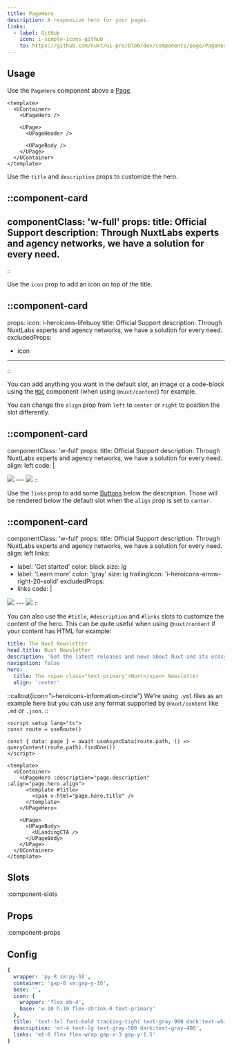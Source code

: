 ```yaml
---
title: PageHero
description: A responsive hero for your pages.
links:
  - label: GitHub
    icon: i-simple-icons-github
    to: https://github.com/nuxt/ui-pro/blob/dev/components/page/PageHero.vue
---
```


## Usage

Use the `PageHero` component above a [Page](/pro/components/page).

```vue
<template>
  <UContainer>
    <UPageHero />

    <UPage>
      <UPageHeader />

      <UPageBody />
    </UPage>
  </UContainer>
</template>
```

Use the `title` and `description` props to customize the hero.

::component-card
---
componentClass: 'w-full'
props:
  title: Official Support
  description: Through NuxtLabs experts and agency networks, we have a solution for every need.
---
::

Use the `icon` prop to add an icon on top of the title.

::component-card
---
props:
  icon: i-heroicons-lifebuoy
  title: Official Support
  description: Through NuxtLabs experts and agency networks, we have a solution for every need.
excludedProps:
  - icon
---
::

You can add anything you want in the default slot, an image or a code-block using the [`MDC`](https://github.com/nuxt-modules/mdc/blob/main/src/runtime/components/MDC.vue) component (when using `@nuxt/content`) for example.

You can change the `align` prop from `left` to `center` or `right` to position the slot differently.

::component-card
---
componentClass: 'w-full'
props:
  title: Official Support
  description: Through NuxtLabs experts and agency networks, we have a solution for every need.
  align: left
code: |

  <img src="https://picsum.photos/640/360" class="w-full rounded-md shadow-xl ring-1 ring-gray-300 dark:ring-gray-700">
---

<img src="https://picsum.photos/640/360" class="w-full rounded-md shadow-xl ring-1 ring-gray-300 dark:ring-gray-700">
::

Use the `links` prop to add some [Buttons](/components/button) below the description. Those will be rendered below the default slot when the `align` prop is set to `center`.

::component-card
---
componentClass: 'w-full'
props:
  title: Official Support
  description: Through NuxtLabs experts and agency networks, we have a solution for every need.
  align: left
  links:
  - label: 'Get started'
    color: black
    size: lg
  - label: 'Learn more'
    color: 'gray'
    size: lg
    trailingIcon: 'i-heroicons-arrow-right-20-solid'
excludedProps:
  - links
code: |

  <img src="https://picsum.photos/360/640" class="w-full rounded-md shadow-xl ring-1 ring-gray-300 dark:ring-gray-700">
---

<img src="https://picsum.photos/360/640" class="w-full rounded-md shadow-xl ring-1 ring-gray-300 dark:ring-gray-700">
::

You can also use the `#title`, `#description` and `#links` slots to customize the content of the hero. This can be quite useful when using `@nuxt/content` if your content has HTML for example:

```yml [content/newsletter.yml]
title: The Nuxt Newsletter
head.title: Nuxt Newsletter
description: 'Get the latest releases and news about Nuxt and its ecosystem with our newsletter.'
navigation: false
hero:
  title: The <span class="text-primary">Nuxt</span> Newsletter
  align: 'center'
```

::callout{icon="i-heroicons-information-circle"}
We're using `.yml` files as an example here but you can use any format supported by `@nuxt/content` like `.md` or `.json`.
::

```vue [pages/newsletter.vue]
<script setup lang="ts">
const route = useRoute()

const { data: page } = await useAsyncData(route.path, () => queryContent(route.path).findOne())
</script>

<template>
  <UContainer>
    <UPageHero :description="page.description" :align="page.hero.align">
      <template #title>
        <span v-html="page.hero.title" />
      </template>
    </UPageHero>

    <UPage>
      <UPageBody>
        <ULandingCTA />
      </UPageBody>
    </UPage>
  </UContainer>
</template>
```

## Slots

:component-slots

## Props

:component-props

## Config

```yml
{
  wrapper: 'py-8 sm:py-16',
  container: 'gap-8 sm:gap-y-16',
  base: '',
  icon: {
    wrapper: 'flex mb-4',
    base: 'w-10 h-10 flex-shrink-0 text-primary'
  },
  title: 'text-3xl font-bold tracking-tight text-gray-900 dark:text-white sm:text-4xl lg:text-5xl',
  description: 'mt-4 text-lg text-gray-500 dark:text-gray-400',
  links: 'mt-8 flex flex-wrap gap-x-3 gap-y-1.5'
}
```
